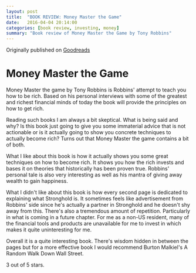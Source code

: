 ```yaml
---
layout: post
title:  "BOOK REVIEW: Money Master the Game"
date:   2016-04-04 20:14:00
categories: [book review, investing, money]
summary: "Book review of Money Master the Game by Tony Robbins"
---
```

Originally published on [Goodreads](https://www.goodreads.com/review/show/1119308711)

# Money Master the Game
Money Master the game by Tony Robbins is Robbins' attempt to teach you how to be rich. Based on his personal interviews with some of the greatest and richest financial minds of today the book will provide the principles on how to get rich.

Reading such books I am always a bit skeptical. What is being said and why? Is this book just going to give you some immaterial advice that is not actionable or is it actually going to show you concrete techniques to actually become rich?
Turns out that Money Master the game contains a bit of both.

What I like about this book is how it actually shows you some great techniques on how to become rich. It shows you how the rich invests and bases it on theories that historically has been proven true. Robbins' personal tale is also very interesting as well as his mantra of giving away wealth to gain happiness.

What I didn't like about this book is how every second page is dedicated to explaining what Stronghold is. It sometimes feels like advertisement from Robbins' side since he's actually a partner in Stronghold and he doesn't shy away from this. There's also a tremendous amount of repetition. Particularly in what is coming in a future chapter. For me as a non-US resident, many of the financial tools and products are unavailable for me to invest in which makes it quite uninteresting for me.

Overall it is a quite interesting book. There's wisdom hidden in between the pages but for a more effective book I would recommend Burton Malkiel's A Random Walk Down Wall Street.

3 out of 5 stars.
